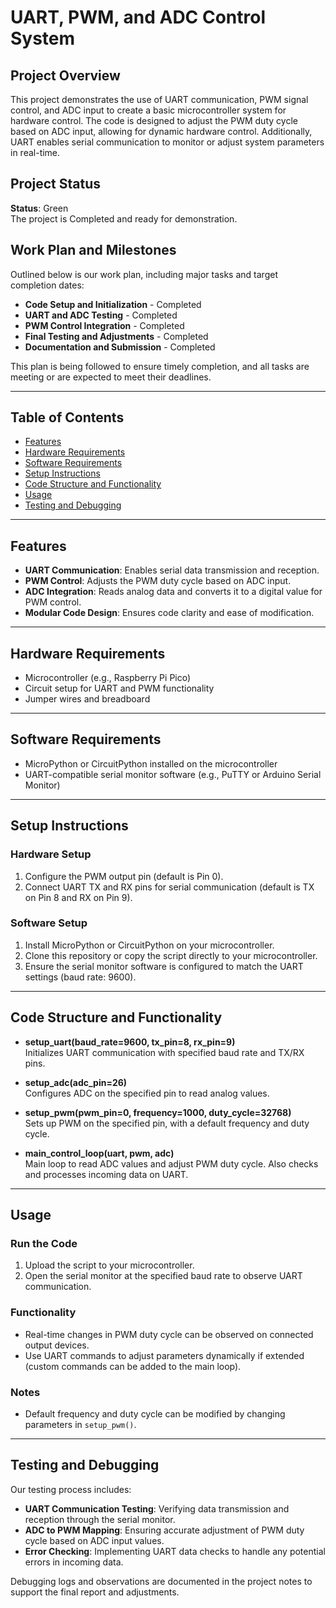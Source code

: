 # UART, PWM, and ADC Control System

## Project Overview
This project demonstrates the use of UART communication, PWM signal control, and ADC input to create a basic microcontroller system for hardware control. The code is designed to adjust the PWM duty cycle based on ADC input, allowing for dynamic hardware control. Additionally, UART enables serial communication to monitor or adjust system parameters in real-time.

## Project Status
**Status**: Green  
The project is Completed and ready for demonstration.

## Work Plan and Milestones
Outlined below is our work plan, including major tasks and target completion dates:
- **Code Setup and Initialization** - Completed
- **UART and ADC Testing** - Completed
- **PWM Control Integration** - Completed
- **Final Testing and Adjustments** - Completed
- **Documentation and Submission** - Completed

This plan is being followed to ensure timely completion, and all tasks are meeting or are expected to meet their deadlines.

---

## Table of Contents
- [Features](#features)
- [Hardware Requirements](#hardware-requirements)
- [Software Requirements](#software-requirements)
- [Setup Instructions](#setup-instructions)
- [Code Structure and Functionality](#code-structure-and-functionality)
- [Usage](#usage)
- [Testing and Debugging](#testing-and-debugging)

---

## Features
- **UART Communication**: Enables serial data transmission and reception.
- **PWM Control**: Adjusts the PWM duty cycle based on ADC input.
- **ADC Integration**: Reads analog data and converts it to a digital value for PWM control.
- **Modular Code Design**: Ensures code clarity and ease of modification.

---

## Hardware Requirements
- Microcontroller (e.g., Raspberry Pi Pico)
- Circuit setup for UART and PWM functionality
- Jumper wires and breadboard

---

## Software Requirements
- MicroPython or CircuitPython installed on the microcontroller
- UART-compatible serial monitor software (e.g., PuTTY or Arduino Serial Monitor)

---

## Setup Instructions

### Hardware Setup
1. Configure the PWM output pin (default is Pin 0).
2. Connect UART TX and RX pins for serial communication (default is TX on Pin 8 and RX on Pin 9).

### Software Setup
1. Install MicroPython or CircuitPython on your microcontroller.
2. Clone this repository or copy the script directly to your microcontroller.
3. Ensure the serial monitor software is configured to match the UART settings (baud rate: 9600).

---

## Code Structure and Functionality

- **setup_uart(baud_rate=9600, tx_pin=8, rx_pin=9)**  
  Initializes UART communication with specified baud rate and TX/RX pins.

- **setup_adc(adc_pin=26)**  
  Configures ADC on the specified pin to read analog values.

- **setup_pwm(pwm_pin=0, frequency=1000, duty_cycle=32768)**  
  Sets up PWM on the specified pin, with a default frequency and duty cycle.

- **main_control_loop(uart, pwm, adc)**  
  Main loop to read ADC values and adjust PWM duty cycle. Also checks and processes incoming data on UART.

---

## Usage

### Run the Code
1. Upload the script to your microcontroller.
2. Open the serial monitor at the specified baud rate to observe UART communication.

### Functionality
- Real-time changes in PWM duty cycle can be observed on connected output devices.
- Use UART commands to adjust parameters dynamically if extended (custom commands can be added to the main loop).

### Notes
- Default frequency and duty cycle can be modified by changing parameters in `setup_pwm()`.

---

## Testing and Debugging
Our testing process includes:
- **UART Communication Testing**: Verifying data transmission and reception through the serial monitor.
- **ADC to PWM Mapping**: Ensuring accurate adjustment of PWM duty cycle based on ADC input values.
- **Error Checking**: Implementing UART data checks to handle any potential errors in incoming data.

Debugging logs and observations are documented in the project notes to support the final report and adjustments.
